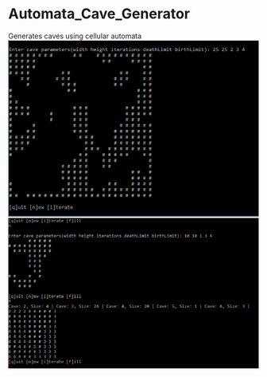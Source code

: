 # Automata_Cave_Generator
Generates caves using cellular automata
![Example](Automata_Cave_Generator/Example2.png?raw=true "Title")
![Example](Automata_Cave_Generator/Example3.png?raw=true "Title")

